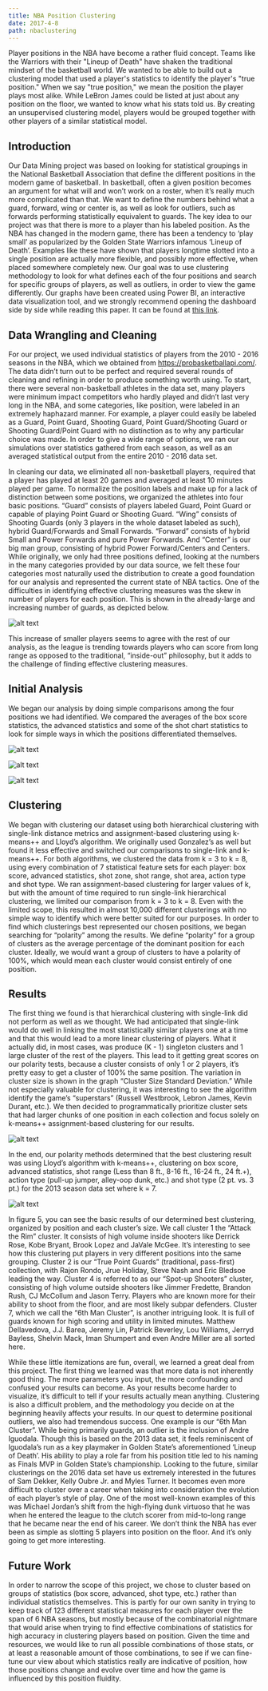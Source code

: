 ```yaml
---
title: NBA Position Clustering
date: 2017-4-8
path: nbaclustering
---
```

Player positions in the NBA have become a rather fluid concept. Teams like the Warriors with their "Lineup of Death" have shaken the traditional mindset of the basketball world. We wanted to be able to build out a clustering model that used a player's statistics to identify the player's "true position." When we say "true position," we mean the position the player plays most alike. While LeBron James could be listed at just about any position on the floor, we wanted to know what his stats told us. By creating an unsupervised clustering model, players would be grouped together with other players of a similar statistical model.

## Introduction

Our Data Mining project was based on looking for statistical groupings in the National Basketball Association that define the different positions in the modern game of basketball. In basketball, often a given position becomes an argument for what will and won’t work on a roster, when it’s really much more complicated than that. We want to define the numbers behind what a guard, forward, wing or center is, as well as look for outliers, such as forwards performing statistically equivalent to guards. 
The key idea to our project was that there is more to a player than his labeled position. As the NBA has changed in the modern game, there has been a tendency to ‘play small’ as popularized by the Golden State Warriors infamous ‘Lineup of Death’. Examples like these have shown that players longtime slotted into a single position are actually more flexible, and possibly more effective, when placed somewhere completely new. Our goal was to use clustering methodology to look for what defines each of the four positions and search for specific groups of players, as well as outliers, in order to view the game differently. Our graphs have been created using Power BI, an interactive data visualization tool, and we strongly recommend opening the dashboard side by side while reading this paper. It can be found at [this link](https://app.powerbi.com/view?r=eyJrIjoiODgzZjhiMmQtYmU5My00NzM4LTk1MjUtNWVhYWUzM2RiYzhlIiwidCI6Ijg0YzMxY2EwLWFjM2ItNGVhZS1hZDExLTUxOWQ4MDIzM2U2ZiIsImMiOjZ9). 

## Data Wrangling and Cleaning

For our project, we used individual statistics of players from the 2010 - 2016 seasons in the NBA, which we obtained from https://probasketballapi.com/. The data didn’t turn out to be perfect and required several rounds of cleaning and refining in order to produce something worth using. To start, there were several non-basketball athletes in the data set, many players were minimum impact competitors who hardly played and didn’t last very long in the NBA, and some categories, like position, were labeled in an extremely haphazard manner. For example, a player could easily be labeled as a Guard, Point Guard, Shooting Guard, Point Guard/Shooting Guard or Shooting Guard/Point Guard with no distinction as to why any particular choice was made. In order to give a wide range of options, we ran our simulations over statistics gathered from each season, as well as an averaged statistical output from the entire 2010 - 2016 data set.

In cleaning our data, we eliminated all non-basketball players, required that a player has played at least 20 games and averaged at least 10 minutes played per game. To normalize the position labels and make up for a lack of distinction between some positions, we organized the athletes into four basic positions. “Guard” consists of players labeled Guard, Point Guard or capable of playing Point Guard or Shooting Guard. “Wing” consists of Shooting Guards (only 3 players in the whole dataset labeled as such), hybrid Guard/Forwards and Small Forwards. “Forward” consists of hybrid Small and Power Forwards and pure Power Forwards. And “Center” is our big man group, consisting of hybrid Power Forward/Centers and Centers. While originally, we only had three positions defined, looking at the numbers in the many categories provided by our data source, we felt these four categories most naturally used the distribution to create a good foundation for our analysis and represented the current state of NBA tactics. One of the difficulties in identifying effective clustering measures was the skew in number of players for each position. This is shown in the already-large and increasing number of guards, as depicted below.

![alt text](https://github.com/tbarlow12/tbarlow12.github.io/blob/dev/resources/images/nba-1.png?raw=true)

This increase of smaller players seems to agree with the rest of our analysis, as the league is trending towards players who can score from long range as opposed to the traditional, “inside-out” philosophy, but it adds to the challenge of finding effective clustering measures.

## Initial Analysis

We began our analysis by doing simple comparisons among the four positions we had identified. We compared the averages of the box score statistics, the advanced statistics and some of the shot chart statistics to look for simple ways in which the positions differentiated themselves.


![alt text](https://github.com/tbarlow12/tbarlow12.github.io/blob/dev/resources/images/nba-2.png?raw=true)


![alt text](https://github.com/tbarlow12/tbarlow12.github.io/blob/dev/resources/images/nba-3.png?raw=true)


![alt text](https://github.com/tbarlow12/tbarlow12.github.io/blob/dev/resources/images/nba-4.png?raw=true)

## Clustering

We began with clustering our dataset using both hierarchical clustering with single-link distance metrics and assignment-based clustering using k-means++ and Lloyd’s algorithm. We originally used Gonzalez’s as well but found it less effective and switched our comparisons to single-link and k-means++. For both algorithms, we clustered the data from k = 3 to k = 8, using every combination of 7 statistical feature sets for each player: box score, advanced statistics, shot zone, shot range, shot area, action type and shot type. We ran assignment-based clustering for larger values of k, but with the amount of time required to run single-link hierarchical clustering, we limited our comparison from k = 3 to k = 8. Even with the limited scope, this resulted in almost 10,000 different clusterings with no simple way to identify which were better suited for our purposes. In order to find which clusterings best represented our chosen positions, we began searching for “polarity” among the results. We define “polarity” for a group of clusters as the average percentage of the dominant position for each cluster. Ideally, we would want a group of clusters to have a polarity of 100%, which would mean each cluster would consist entirely of one position.

## Results

The first thing we found is that hierarchical clustering with single-link did not perform as well as we thought. We had anticipated that single-link would do well in linking the most statistically similar players one at a time and that this would lead to a more linear clustering of players. What it actually did, in most cases, was produce (K - 1) singleton clusters and 1 large cluster of the rest of the players. This lead to it getting great scores on our polarity tests, because a cluster consists of only 1 or 2 players, it’s pretty easy to get a cluster of 100% the same position. The variation in cluster size is shown in the graph “Cluster Size Standard Deviation.” While not especially valuable for clustering, it was interesting to see the algorithm identify the game’s “superstars” (Russell Westbrook, Lebron James, Kevin Durant, etc.). We then decided to programmatically prioritize cluster sets that had larger chunks of one position in each collection and focus solely on k-means++ assignment-based clustering for our results.

![alt text](https://github.com/tbarlow12/tbarlow12.github.io/blob/dev/resources/images/nba-5.png?raw=true)

In the end, our polarity methods determined that the best clustering result was using Lloyd’s algorithm with k-means++, clustering on box score, advanced statistics, shot range (Less than 8 ft., 8-16 ft., 16-24 ft., 24 ft.+), action type (pull-up jumper, alley-oop dunk, etc.) and shot type (2 pt. vs. 3 pt.) for the 2013 season data set where k = 7.

![alt text](https://github.com/tbarlow12/tbarlow12.github.io/blob/dev/resources/images/nba-6.png?raw=true)

In figure 5, you can see the basic results of our determined best clustering, organized by position and each cluster’s size. We call cluster 1 the “Attack the Rim” cluster. It consists of high volume inside shooters like Derrick Rose, Kobe Bryant, Brook Lopez and JaVale McGee. It’s interesting to see how this clustering put players in very different positions into the same grouping. Cluster 2 is our “True Point Guards” (traditional, pass-first) collection, with Rajon Rondo, Jrue Holiday, Steve Nash and Eric Bledsoe leading the way. Cluster 4 is referred to as our “Spot-up Shooters” cluster, consisting of high volume outside shooters like Jimmer Fredette, Brandon Rush, CJ McCollum and Jason Terry. Players who are known more for their ability to shoot from the floor, and are most likely subpar defenders. Cluster 7, which we call the “6th Man Cluster”, is another intriguing look. It is full of guards known for high scoring and utility in limited minutes. Matthew Dellavedova, J.J. Barea, Jeremy Lin, Patrick Beverley, Lou Williams, Jerryd Bayless, Shelvin Mack, Iman Shumpert and even Andre Miller are all sorted here.

While these little itemizations are fun, overall, we learned a great deal from this project. The first thing we learned was that more data is not inherently good thing. The more parameters you input, the more confounding and confused your results can become. As your results become harder to visualize, it’s difficult to tell if your results actually mean anything. Clustering is also a difficult problem, and the methodology you decide on at the beginning heavily affects your results. In our quest to determine positional outliers, we also had tremendous success. One example is our “6th Man Cluster”. While being primarily guards, an outlier is the inclusion of Andre Iguodala. Though this is based on the 2013 data set, it feels reminiscent of Iguodala’s run as a key playmaker in Golden State’s aforementioned ‘Lineup of Death’. His ability to play a role far from his position title led to his naming as Finals MVP in Golden State’s championship. Looking to the future, similar clusterings on the 2016 data set have us extremely interested in the futures of Sam Dekker, Kelly Oubre Jr. and Myles Turner. It becomes even more difficult to cluster over a career when taking into consideration the evolution of each player’s style of play. One of the most well-known examples of this was Michael Jordan’s shift from the high-flying dunk virtuoso that he was when he entered the league to the clutch scorer from mid-to-long range that he became near the end of his career. We don’t think the NBA has ever been as simple as slotting 5 players into position on the floor. And it’s only going to get more interesting.

## Future Work

In order to narrow the scope of this project, we chose to cluster based on groups of statistics (box score, advanced, shot type, etc.) rather than individual statistics themselves. This is partly for our own sanity in trying to keep track of 123 different statistical measures for each player over the span of 6 NBA seasons, but mostly because of the combinatorial nightmare that would arise when trying to find effective combinations of statistics for high accuracy in clustering players based on position. Given the time and resources, we would like to run all possible combinations of those stats, or at least a reasonable amount of those combinations, to see if we can fine-tune our view about which statistics really are indicative of position, how those positions change and evolve over time and how the game is influenced by this position fluidity.
